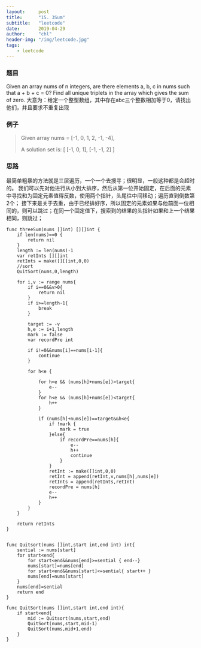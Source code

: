 ```yaml
---
layout:     post
title:      "15. 3Sum"
subtitle:   "leetcode"
date:       2019-04-29
author:     "chl"
header-img: "/img/leetcode.jpg"
tags:
    - leetcode
--- 
```


### 题目
Given an array nums of n integers, are there elements a, b, c in nums such that a + b + c = 0? Find all unique triplets in the array which gives the sum of zero.
大意为：给定一个整型数组，其中存在abc三个整数相加等于0，请找出他们，并且要求不重复出现
### 例子
> Given array nums = [-1, 0, 1, 2, -1, -4],
> 
> A solution set is:
> [
>   [-1, 0, 1],
>   [-1, -1, 2]
> ]

### 思路
最简单粗暴的方法就是三层遍历，一个一个去搜寻；很明显，一般这种都是会超时的。
我们可以先对他进行从小到大排序，然后从第一位开始固定，在后面的元素中寻找和为固定元素值得反数，使用两个指针，头尾往中间移动；遍历直到倒数第2个；
接下来是关于去重，由于已经排好序，所以固定的元素如果与他前面一位相同的，则可以跳过；在同一个固定值下，搜索到的结果的头指针如果和上一个结果相同，则跳过；

```
func threeSum(nums []int) [][]int {
    if len(nums)==0 {
        return nil
    }
    length := len(nums)-1
    var retInts [][]int
    retInts = make([][]int,0,0)
    //sort
    QuitSort(nums,0,length)

    for i,v := range nums{
        if i==0&&v>0{
            return nil
        }
        if i>=length-1{
            break
        }

        target := -v
        h,e := i+1,length
        mark := false
        var recordPre int

        if i!=0&&nums[i]==nums[i-1]{
            continue
        }

        for h<e {

            for h<e && (nums[h]+nums[e])>target{
                e--
            }
            for h<e && (nums[h]+nums[e])<target{
                h++
            }

            if (nums[h]+nums[e])==target&&h<e{
                if !mark {
                    mark = true
                }else{
                    if recordPre==nums[h]{
                        e--
                        h++
                        continue
                    }
                }
                retInt := make([]int,0,0)
                retInt = append(retInt,v,nums[h],nums[e])
                retInts = append(retInts,retInt)
                recordPre = nums[h]
                e--
                h++
            }
        }
    }

    return retInts
}


func Quitsort(nums []int,start int,end int) int{
    sential := nums[start]
    for start<end{
        for start<end&&nums[end]>=sential { end--}
        nums[start]=nums[end]
        for start<end&&nums[start]<=sential{ start++ }
        nums[end]=nums[start]
    }
    nums[end]=sential
    return end
}

func QuitSort(nums []int,start int,end int){
    if start<end{
        mid := Quitsort(nums,start,end)
        QuitSort(nums,start,mid-1)
        QuitSort(nums,mid+1,end)
    }
}
```
